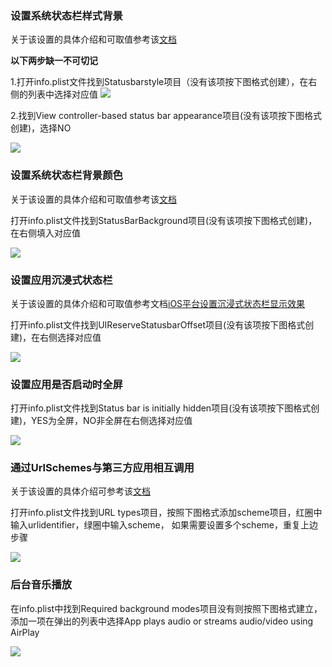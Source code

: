 ### 设置系统状态栏样式背景

关于该设置的具体介绍和可取值参考该[文档](http://ask.dcloud.net.cn/article/33)

**以下两步缺一不可切记**

1.打开info.plist文件找到Statusbarstyle项目（没有该项按下图格式创建），在右侧的列表中选择对应值
![](https://img-cdn-qiniu.dcloud.net.cn/uploads/article/20150204/c8ddcbd925ccd6851d1be156c976e159.png)

2.找到View controller-based status bar appearance项目(没有该项按下图格式创建)，选择NO

![](https://img-cdn-qiniu.dcloud.net.cn/uploads/article/20150305/9fbb0eccb518802ff0a4786fc377010e.png)

### 设置系统状态栏背景颜色

关于该设置的具体介绍和可取值参考该[文档](http://ask.dcloud.net.cn/article/33)

打开info.plist文件找到StatusBarBackground项目(没有该项按下图格式创建)，在右侧填入对应值

![](https://img-cdn-qiniu.dcloud.net.cn/uploads/article/20150204/46febdd3bf3fbdd13b081f230880e789.png)

### 设置应用沉浸式状态栏
关于该设置的具体介绍和可取值参考文档[iOS平台设置沉浸式状态栏显示效果](http://ask.dcloud.net.cn/article/118)

打开info.plist文件找到UIReserveStatusbarOffset项目(没有该项按下图格式创建)，在右侧选择对应值

![](https://img-cdn-qiniu.dcloud.net.cn/uploads/article/20150204/3cf3382fac62b8a29e2e2ea47ca4ed5e.png)

### 设置应用是否启动时全屏

打开info.plist文件找到Status bar is initially hidden项目(没有该项按下图格式创建)，YES为全屏，NO非全屏在右侧选择对应值

![](https://img-cdn-qiniu.dcloud.net.cn/uploads/article/20150226/853902f78d06ed734ca257386ca28f6d.png)

### 通过UrlSchemes与第三方应用相互调用

关于该设置的具体介绍可参考该[文档](http://ask.dcloud.net.cn/article/64)

打开info.plist文件找到URL types项目，按照下图格式添加scheme项目，红圈中输入urlidentifier，绿圈中输入scheme，
如果需要设置多个scheme，重复上边步骤

![](https://img-cdn-qiniu.dcloud.net.cn/uploads/article/20150204/8cd3d42caa8a7c070fce2edc2a00121d.png)

### 后台音乐播放

在info.plist中找到Required background modes项目没有则按照下图格式建立，添加一项在弹出的列表中选择App plays audio or streams audio/video using AirPlay

![](https://img-cdn-qiniu.dcloud.net.cn/uploads/article/20150204/3ad6447b3904d78404ca8b15f18afdba.png)

